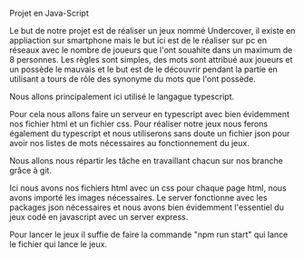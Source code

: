 Projet en Java-Script

Le but de notre projet est de réaliser un jeux nommé Undercover, il existe en appliaction sur smartphone mais le but ici est de le réaliser sur pc en réseaux avec le nombre de joueurs que l'ont souahite dans un maximum de 8 personnes. Les règles sont simples, des mots sont attribué aux joueurs et un possède le mauvais et le but est de le découvrir pendant la partie en utilisant a tours de rôle des synonyme du mots que l'ont possède.

Nous allons principalement ici utilisé le langague typescript.

Pour cela nous allons faire un serveur en typescript avec bien évidemment nos fichier html et un fichier css. Pour réaliser notre jeux nous ferons également du typescript et nous utiliserons sans doute un fichier json pour avoir nos listes de mots nécessaires au fonctionnement du jeux.

Nous allons nous répartir les tâche en travaillant chacun sur nos branche grâce à git.

Ici nous avons nos fichiers html avec un css pour chaque page html, nous avons importé les images nécessaires. Le server fonctionne avec les packages json nécessaires et nous avons bien évidemment l'essentiel du jeux codé en javascript avec un server express.

Pour lancer le jeux il suffie de faire la commande "npm run start" qui lance le fichier  qui lance le jeux.
